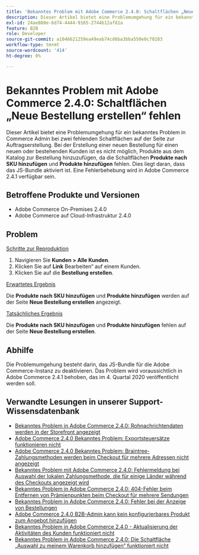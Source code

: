 ```yaml
---
title: 'Bekanntes Problem mit Adobe Commerce 2.4.0: Schaltflächen „Neue Bestellung erstellen“ fehlen'
description: Dieser Artikel bietet eine Problemumgehung für ein bekanntes Problem in Commerce Admin bei zwei fehlenden Schaltflächen auf der Seite zur Auftragserstellung. Bei der Erstellung einer neuen Bestellung für einen neuen oder bestehenden Kunden ist es nicht möglich, Produkte aus dem Katalog zur Bestellung hinzuzufügen, da die Schaltflächen **Produkte nach SKU hinzufügen** und **Produkte hinzufügen** fehlen. Dies liegt daran, dass das JS-Bundle aktiviert ist. Eine Fehlerbehebung wird in Adobe Commerce 2.4.1 verfügbar sein.
exl-id: 24ae880e-6d74-4444-9165-2744b12af81a
feature: B2B
role: Developer
source-git-commit: a1046621259ea49eab74cd6ba3bba550e0c70283
workflow-type: tm+mt
source-wordcount: '414'
ht-degree: 0%

---
```


# Bekanntes Problem mit Adobe Commerce 2.4.0: Schaltflächen „Neue Bestellung erstellen“ fehlen

Dieser Artikel bietet eine Problemumgehung für ein bekanntes Problem in Commerce Admin bei zwei fehlenden Schaltflächen auf der Seite zur Auftragserstellung. Bei der Erstellung einer neuen Bestellung für einen neuen oder bestehenden Kunden ist es nicht möglich, Produkte aus dem Katalog zur Bestellung hinzuzufügen, da die Schaltflächen **Produkte nach SKU hinzufügen** und **Produkte hinzufügen** fehlen. Dies liegt daran, dass das JS-Bundle aktiviert ist. Eine Fehlerbehebung wird in Adobe Commerce 2.4.1 verfügbar sein.

## Betroffene Produkte und Versionen

* Adobe Commerce On-Premises 2.4.0
* Adobe Commerce auf Cloud-Infrastruktur 2.4.0

## Problem

<u>Schritte zur Reproduktion</u>

1. Navigieren Sie **Kunden > Alle Kunden**.
1. Klicken Sie auf **Link** Bearbeiten“ auf einem Kunden.
1. Klicken Sie auf die **Bestellung erstellen**.

<u>Erwartetes Ergebnis</u>

Die **Produkte nach SKU hinzufügen** und **Produkte hinzufügen** werden auf der Seite **Neue Bestellung erstellen** angezeigt.

<u>Tatsächliches Ergebnis</u>

Die **Produkte nach SKU hinzufügen** und **Produkte hinzufügen** fehlen auf der Seite **Neue Bestellung erstellen**.

## Abhilfe

Die Problemumgehung besteht darin, das JS-Bundle für die Adobe Commerce-Instanz zu deaktivieren. Das Problem wird voraussichtlich in Adobe Commerce 2.4.1 behoben, das im 4. Quartal 2020 veröffentlicht werden soll.

## Verwandte Lesungen in unserer Support-Wissensdatenbank

* [Bekanntes Problem in Adobe Commerce 2.4.0: Rohnachrichtendaten werden in der Storefront angezeigt](/help/troubleshooting/storefront/magento-2-4-0-issue-storefront-raw-message-data-display.md)
* [Adobe Commerce 2.4.0 Bekanntes Problem: Exportsteuersätze funktionieren nicht](/help/troubleshooting/miscellaneous/magento-2-4-0-known-issue-export-tax-rates-does-not-work.md)
* [Adobe Commerce 2.4.0 Bekanntes Problem: Braintree-Zahlungsmethoden werden beim Checkout für mehrere Adressen nicht angezeigt](/help/troubleshooting/payments/magento-2-4-0-braintree-not-in-multiple-addresses-checkout.md)
* [Bekanntes Problem mit Adobe Commerce 2.4.0: Fehlermeldung bei Auswahl der lokalen Zahlungsmethode, die für einige Länder während des Checkouts angezeigt wird](/help/troubleshooting/payments/magento-2-4-0-checkout-error-selecting-local-payments.md)
* [Bekanntes Problem in Adobe Commerce 2.4.0: 404-Fehler beim Entfernen von Prämienpunkten beim Checkout für mehrere Sendungen](/help/troubleshooting/storefront/magento-2-4-0-404-error-removing-rewards-points-on-multi-shipping-checkout.md)
* [Bekanntes Problem in Adobe Commerce 2.4.0: Fehler bei der Anzeige von Bestellungen](/help/troubleshooting/storefront/magento-2-4-0-known-issue-orders-display-error.md)
* [Adobe Commerce 2.4.0 B2B-Admin kann kein konfigurierbares Produkt zum Angebot hinzufügen](/help/troubleshooting/miscellaneous/magento-2-4-0-b2b-admin-can-t-add-configurable-product-to-quote.md)
* [Bekanntes Problem in Adobe Commerce 2.4.0 - Aktualisierung der Aktivitäten des Kunden funktioniert nicht](/help/troubleshooting/miscellaneous/magento-2-4-0-refresh-on-customer-activities-does-not-work.md)
* [Bekanntes Problem in Adobe Commerce 2.4.0: Die Schaltfläche „Auswahl zu meinem Warenkorb hinzufügen“ funktioniert nicht](/help/troubleshooting/miscellaneous/magento-2-4-0-add-selections-to-my-cart-does-not-work.md)

